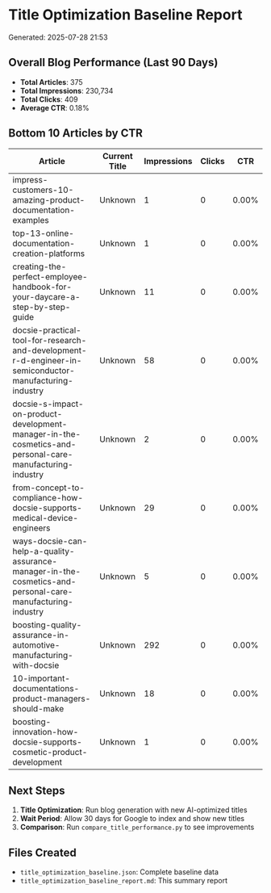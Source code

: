 # Title Optimization Baseline Report

Generated: 2025-07-28 21:53

## Overall Blog Performance (Last 90 Days)

- **Total Articles**: 375
- **Total Impressions**: 230,734
- **Total Clicks**: 409
- **Average CTR**: 0.18%

## Bottom 10 Articles by CTR

| Article | Current Title | Impressions | Clicks | CTR |
|---------|---------------|-------------|---------|-----|
| impress-customers-10-amazing-product-documentation-examples | Unknown | 1 | 0 | 0.00% |
| top-13-online-documentation-creation-platforms | Unknown | 1 | 0 | 0.00% |
| creating-the-perfect-employee-handbook-for-your-daycare-a-step-by-step-guide | Unknown | 11 | 0 | 0.00% |
| docsie-practical-tool-for-research-and-development-r-d-engineer-in-semiconductor-manufacturing-industry | Unknown | 58 | 0 | 0.00% |
| docsie-s-impact-on-product-development-manager-in-the-cosmetics-and-personal-care-manufacturing-industry | Unknown | 2 | 0 | 0.00% |
| from-concept-to-compliance-how-docsie-supports-medical-device-engineers | Unknown | 29 | 0 | 0.00% |
| ways-docsie-can-help-a-quality-assurance-manager-in-the-cosmetics-and-personal-care-manufacturing-industry | Unknown | 5 | 0 | 0.00% |
| boosting-quality-assurance-in-automotive-manufacturing-with-docsie | Unknown | 292 | 0 | 0.00% |
| 10-important-documentations-product-managers-should-make | Unknown | 18 | 0 | 0.00% |
| boosting-innovation-how-docsie-supports-cosmetic-product-development | Unknown | 1 | 0 | 0.00% |


## Next Steps

1. **Title Optimization**: Run blog generation with new AI-optimized titles
2. **Wait Period**: Allow 30 days for Google to index and show new titles
3. **Comparison**: Run `compare_title_performance.py` to see improvements

## Files Created

- `title_optimization_baseline.json`: Complete baseline data
- `title_optimization_baseline_report.md`: This summary report
